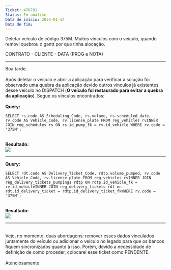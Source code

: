 ```yaml
---
Ticket: 476781
Status: Em análise
Data de início: 2025-01-14
Data de fim:
---
```

Deletar veículo de código 375M. 
Muitos vínculos com o veículo, quando removi quebrou o gantt por que tinha alocação.

CONTRATO - CLIENTE - DATA (PROG e NOTA)

--- 


Boa tarde.  
   
Após deletar o veículo e abrir a aplicação para verificar a solução foi observado uma quebra da aplicação devido outros vínculos já existentes desse veículo no DISPATCH (**O veículo foi restaurado para evitar a quebra da aplicação**). Segue os vínculos encontrados:  
   
**Query:**  

```
SELECT rs.code AS Scheduling_Code, rs.volume, rs.scheduled_date, rv.code AS Vehicle_Code, rv.license_plate FROM reg_vehicles rvINNER JOIN reg_schedules rs ON rs.id_pump_fk = rv.id_vehicle WHERE rv.code = '375M';
```

   
**Resultado:**  
![](https://telluria.zendesk.com/attachments/token/wb3VRag84eugAee0B6NrETkHr/?name=image.png)  

---

**Query:**  

```
SELECT rdt.code AS Delivery_Ticket_Code, rdtp.volume_pumped, rv.code AS Vehicle_Code, rv.license_plate FROM reg_vehicles rvINNER JOIN reg_delivery_tickets_pumpings rdtp ON rdtp.id_vehicle_fk = rv.id_vehicleINNER JOIN reg_delivery_tickets rdt on rdt.id_delivery_ticket = rdtp.id_delivery_ticket_fkWHERE rv.code = '375M';
```

   
**Resultado:**  
![](https://telluria.zendesk.com/attachments/token/ey5fjTRYIOAQScL1DD1iQczMP/?name=image.png)  

---

   
Vejo, no momento, duas abordagens: remover esses dados vinculados juntamente do veículo ou adicionar o veículo no legado para que os bancos fiquem sincronizados quanto à isso. Porém, devido a necessidade de definição de como proceder, colocarei esse ticket como PENDENTE.  
   
Atenciosamente